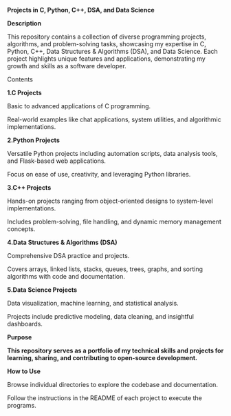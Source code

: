 **Projects in C, Python, C++, DSA, and Data Science**

**Description**

This repository contains a collection of diverse programming projects, algorithms, and problem-solving tasks, showcasing my expertise in C, Python, C++, Data Structures & Algorithms (DSA), and Data Science. Each project highlights unique features and applications, demonstrating my growth and skills as a software developer.

Contents

**1.C Projects**

Basic to advanced applications of C programming.

Real-world examples like chat applications, system utilities, and algorithmic implementations.

**2.Python Projects**

Versatile Python projects including automation scripts, data analysis tools, and Flask-based web applications.

Focus on ease of use, creativity, and leveraging Python libraries.

**3.C++ Projects**

Hands-on projects ranging from object-oriented designs to system-level implementations.

Includes problem-solving, file handling, and dynamic memory management concepts.

**4.Data Structures & Algorithms (DSA)**

Comprehensive DSA practice and projects.

Covers arrays, linked lists, stacks, queues, trees, graphs, and sorting algorithms with code and documentation.

**5.Data Science Projects**

Data visualization, machine learning, and statistical analysis.

Projects include predictive modeling, data cleaning, and insightful dashboards.

**Purpose**

**This repository serves as a portfolio of my technical skills and projects for learning, sharing, and contributing to open-source development.**

**How to Use**

Browse individual directories to explore the codebase and documentation.

Follow the instructions in the README of each project to execute the programs.
